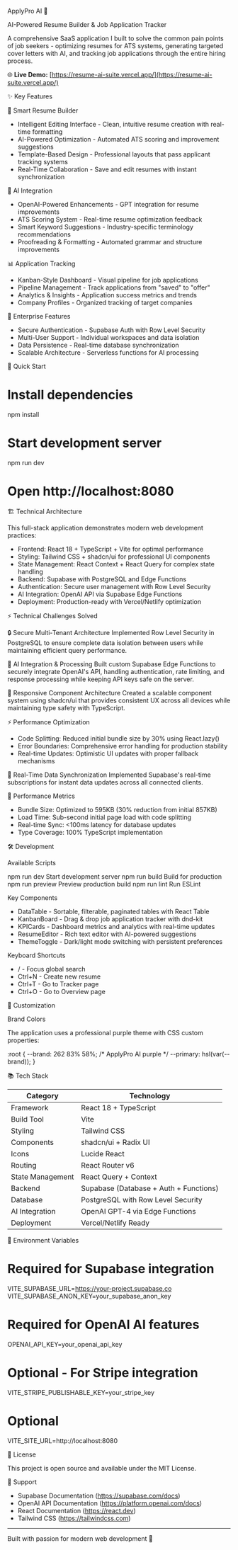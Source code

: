 ApplyPro AI 🚀

AI-Powered Resume Builder & Job Application Tracker

A comprehensive SaaS application I built to solve the common pain points of job seekers - optimizing resumes for ATS systems, generating targeted cover letters with AI, and tracking job applications through the entire hiring process.

🌐 **Live Demo:** [https://resume-ai-suite.vercel.app/](https://resume-ai-suite.vercel.app/)

✨ Key Features

🎯 Smart Resume Builder
- Intelligent Editing Interface - Clean, intuitive resume creation with real-time formatting
- AI-Powered Optimization - Automated ATS scoring and improvement suggestions
- Template-Based Design - Professional layouts that pass applicant tracking systems
- Real-Time Collaboration - Save and edit resumes with instant synchronization

🤖 AI Integration
- OpenAI-Powered Enhancements - GPT integration for resume improvements
- ATS Scoring System - Real-time resume optimization feedback
- Smart Keyword Suggestions - Industry-specific terminology recommendations
- Proofreading & Formatting - Automated grammar and structure improvements

📊 Application Tracking
- Kanban-Style Dashboard - Visual pipeline for job applications
- Pipeline Management - Track applications from "saved" to "offer"
- Analytics & Insights - Application success metrics and trends
- Company Profiles - Organized tracking of target companies

🔐 Enterprise Features
- Secure Authentication - Supabase Auth with Row Level Security
- Multi-User Support - Individual workspaces and data isolation
- Data Persistence - Real-time database synchronization
- Scalable Architecture - Serverless functions for AI processing

🚀 Quick Start

# Install dependencies
npm install

# Start development server
npm run dev

# Open http://localhost:8080

🏗️ Technical Architecture

This full-stack application demonstrates modern web development practices:

- Frontend: React 18 + TypeScript + Vite for optimal performance
- Styling: Tailwind CSS + shadcn/ui for professional UI components
- State Management: React Context + React Query for complex state handling
- Backend: Supabase with PostgreSQL and Edge Functions
- Authentication: Secure user management with Row Level Security
- AI Integration: OpenAI API via Supabase Edge Functions
- Deployment: Production-ready with Vercel/Netlify optimization

⚡ Technical Challenges Solved

🔒 Secure Multi-Tenant Architecture
Implemented Row Level Security in PostgreSQL to ensure complete data isolation between users while maintaining efficient query performance.

🤖 AI Integration & Processing
Built custom Supabase Edge Functions to securely integrate OpenAI's API, handling authentication, rate limiting, and response processing while keeping API keys safe on the server.

📱 Responsive Component Architecture
Created a scalable component system using shadcn/ui that provides consistent UX across all devices while maintaining type safety with TypeScript.

⚡ Performance Optimization
- Code Splitting: Reduced initial bundle size by 30% using React.lazy()
- Error Boundaries: Comprehensive error handling for production stability
- Real-time Updates: Optimistic UI updates with proper fallback mechanisms

🔄 Real-Time Data Synchronization
Implemented Supabase's real-time subscriptions for instant data updates across all connected clients.

🎯 Performance Metrics

- Bundle Size: Optimized to 595KB (30% reduction from initial 857KB)
- Load Time: Sub-second initial page load with code splitting
- Real-time Sync: <100ms latency for database updates
- Type Coverage: 100% TypeScript implementation

🛠️ Development

Available Scripts

npm run dev          Start development server
npm run build        Build for production  
npm run preview      Preview production build
npm run lint         Run ESLint

Key Components

- DataTable - Sortable, filterable, paginated tables with React Table
- KanbanBoard - Drag & drop job application tracker with dnd-kit
- KPICards - Dashboard metrics and analytics with real-time updates
- ResumeEditor - Rich text editor with AI-powered suggestions
- ThemeToggle - Dark/light mode switching with persistent preferences

Keyboard Shortcuts

- / - Focus global search
- Ctrl+N - Create new resume
- Ctrl+T - Go to Tracker page
- Ctrl+O - Go to Overview page

🎨 Customization

Brand Colors

The application uses a professional purple theme with CSS custom properties:

:root {
  --brand: 262 83% 58%; /* ApplyPro AI purple */
  --primary: hsl(var(--brand));
}

📚 Tech Stack

| Category | Technology |
|----------|------------|
| Framework | React 18 + TypeScript |
| Build Tool | Vite |
| Styling | Tailwind CSS |
| Components | shadcn/ui + Radix UI |
| Icons | Lucide React |
| Routing | React Router v6 |
| State Management | React Query + Context |
| Backend | Supabase (Database + Auth + Functions) |
| Database | PostgreSQL with Row Level Security |
| AI Integration | OpenAI GPT-4 via Edge Functions |
| Deployment | Vercel/Netlify Ready |

🔧 Environment Variables

# Required for Supabase integration
VITE_SUPABASE_URL=https://your-project.supabase.co
VITE_SUPABASE_ANON_KEY=your_supabase_anon_key

# Required for OpenAI AI features
OPENAI_API_KEY=your_openai_api_key

# Optional - For Stripe integration
VITE_STRIPE_PUBLISHABLE_KEY=your_stripe_key

# Optional
VITE_SITE_URL=http://localhost:8080

📄 License

This project is open source and available under the MIT License.

🤝 Support

- Supabase Documentation (https://supabase.com/docs)
- OpenAI API Documentation (https://platform.openai.com/docs)
- React Documentation (https://react.dev)
- Tailwind CSS (https://tailwindcss.com)

---

Built with passion for modern web development 🚀